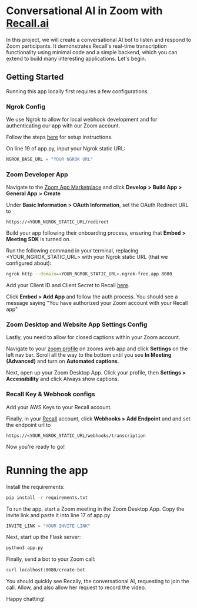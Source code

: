 # Conversational AI in Zoom with [Recall.ai](https://www.recall.ai/)

In this project, we will create a conversational AI bot to listen and respond to Zoom participants. It demonstrates Recall's real-time transcription functionality using minimal code and a simple backend, which you can extend to build many interesting applications. Let's begin.

## Getting Started

Running this app locally first requires a few configurations.

### Ngrok Config
We use Ngrok to allow for local webhook development and for authenticating our app with our Zoom account. 

Follow the steps [here](https://docs.recall.ai/docs/local-webhook-development#ngrok-setup) for setup instructions. 

On line 19 of app.py, input your Ngrok static URL:

```python
NGROK_BASE_URL = "YOUR NGROK URL"
```

### Zoom Developer App

Navigate to the [Zoom App Marketplace](https://marketplace.zoom.us/) and click **Develop** **>** **Build App** **>** **General App** **>** **Create** 

Under **Basic Information** **>** **OAuth Information**, set the OAuth Redirect URL to 

`https://<YOUR_NGROK_STATIC_URL/redirect`

Build your app following their onboarding process, ensuring that **Embed** **>** **Meeting SDK** is turned on.

Run the following command in your terminal, replacing <YOUR_NGROK_STATIC_URL> with your Ngrok static URL (that we configured about):

```bash
ngrok http --domain=<YOUR_NGROK_STATIC_URL>.ngrok-free.app 8080
```
Add your Client ID and Client Secret to Recall [here](https://us-west-2.recall.ai/dashboard/platforms/zoom).

Click **Embed > Add App** and follow the auth process. You should see a message saying "You have authorized your Zoom account with your Recall app"

### Zoom Desktop and Website App Settings Config

Lastly, you need to allow for closed captions within your Zoom account. 

Navigate to your [zoom profile](https://zoom.us/profile) on zooms web app and click **Settings** on the left nav bar. Scroll all the way to the bottom until you see **In Meeting (Advanced)** and turn on **Automated captions**. 

Next, open up your Zoom Desktop App. Click your profile, then **Settings > Accessibility** and click Always show captions.

### Recall Key & Webhook configs 

Add your AWS Keys to your Recall account. 

Finally, in your [Recall](https://api.recall.ai/dashboard/webhooks/) account, click **Webhooks > Add Endpoint** and and set the endpoint url to 

`https://<YOUR_NGROK_STATIC_URL/webhooks/transcription`

Now you're ready to go!

# Running the app
Install the requirements:

```bash
pip install -r requirements.txt
```

To run the app, start a Zoom meeting in the Zoom Desktop App. Copy the invite link and paste it into line 17 of app.py

```python
INVITE_LINK = "YOUR INVITE LINK"
```

Next, start up the Flask server:
```bash
python3 app.py
```

Finally, send a bot to your Zoom call:
```bash
curl localhost:8080/create-bot
```
You should quickly see Recally, the conversational AI, requesting to join the call. Allow, and also allow her request to record the video. 

Happy chatting!

